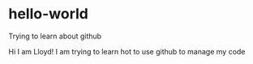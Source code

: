 # hello-world
Trying to learn about github

Hi I am Lloyd!
I am trying to learn hot to use github to manage my code
